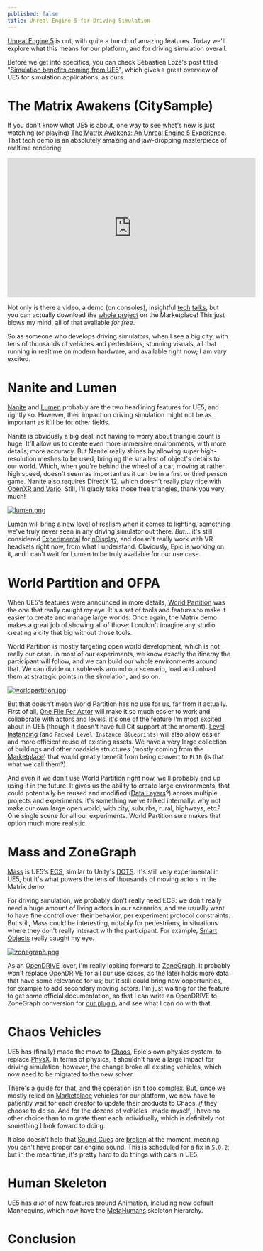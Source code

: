 ```yaml
---
published: false
title: Unreal Engine 5 for Driving Simulation
---
```

[Unreal Engine 5](https://www.unrealengine.com/en-US/unreal-engine-5) is out, with quite a bunch of amazing features. Today we'll explore what this means for our platform, and for driving simulation overall.

Before we get into specifics, you can check Sébastien Lozé's post titled "[Simulation benefits coming from UE5](https://www.linkedin.com/pulse/simulation-benefits-coming-from-ue5-s%25C3%25A9bastien-loz%25C3%25A9/)", which gives a great overview of UE5 for simulation applications, as ours.

# The Matrix Awakens (CitySample)

If you don't know what UE5 is about, one way to see what's new is just watching (or playing) [The Matrix Awakens: An Unreal Engine 5 Experience](https://www.unrealengine.com/en-US/wakeup). That tech demo is an absolutely amazing and jaw-dropping masterpiece of realtime rendering.

<iframe width="560" height="315" src="https://www.youtube.com/watch?v=WU0gvPcc3jQ" title="YouTube video player" frameborder="0" allow="accelerometer; autoplay; clipboard-write; encrypted-media; gyroscope; picture-in-picture" allowfullscreen></iframe>

Not only is there a video, a demo (on consoles), insightful [tech](https://www.youtube.com/watch?v=usJrcwN6T4I) [talks](https://www.youtube.com/watch?v=xLVJP-o0g28), but you can actually download the [whole project](https://www.unrealengine.com/marketplace/en-US/product/city-sample) on the Marketplace! This just blows my mind, all of that available *for free*.

So as someone who develops driving simulators, when I see a big city, with tens of thousands of vehicles and pedestrians, stunning visuals, all that running in realtime on modern hardware, and available right now; I am *very* excited.

# Nanite and Lumen

[Nanite](https://docs.unrealengine.com/5.0/en-US/nanite-virtualized-geometry-in-unreal-engine/) and [Lumen][lumen] probably are the two headlining features for UE5, and rightly so. However, their impact on driving simulation might not be as important as it'll be for other fields.

Nanite is obviously a big deal: not having to worry about triangle count is huge. It'll allow us to create even more immersive environments, with more details, more accuracy. But Nanite really shines by allowing super high-resolution meshes to be used, bringing the smallest of object's details to our world. Which, when you're behind the wheel of a car, moving at rather high speed, doesn't seem as important as it can be in a first or third person game. Nanite also requires DirectX 12, which doesn't really play nice with [OpenXR and Varjo](https://developer.varjo.com/docs/unreal/unreal-openxr-roadmap). Still, I'll gladly take those free triangles, thank you very much!

[![lumen.png]({{site.baseurl}}/images/lumen.png)][lumen]

Lumen will bring a new level of realism when it comes to lighting, something we've truly never seen in any driving simulator out there. *But*... it's still considered [Experimental](https://docs.unrealengine.com/5.0/en-US/unreal-engine-5-0-release-notes/#virtualproduction) for [nDisplay](/ndisplay), and doesn't really work with VR headsets right now, from what I understand. Obviously, Epic is working on it, and I can't wait for Lumen to be truly available for our use case.

# World Partition and OFPA

When UE5's features were announced in more details, [World Partition][wp] was the one that really caught my eye. It's a set of tools and features to make it easier to create and manage large worlds. Once again, the Matrix demo makes a great job of showing all of those: I couldn't imagine any studio creating a city that big without those tools.

World Partition is mostly targeting open world development, which is not really our case. In most of our experiments, we know exactly the itineray the participant will follow, and we can build our whole environments around that. We can divide our sublevels around our scenario, load and unload them at strategic points in the simulation, and so on.

[![worldpartition.jpg]({{site.baseurl}}/images/worldpartition.jpg)][wp]

But that doesn't mean World Partition has no use for us, far from it actually. First of all, [One File Per Actor](https://docs.unrealengine.com/5.0/en-US/one-file-per-actor-in-unreal-engine) will make it so much easier to work and collaborate with actors and levels, it's one of the feature I'm most excited about in UE5 (though it doesn't have full Git support at the moment). [Level Instancing](https://docs.unrealengine.com/5.0/en-US/level-instancing-in-unreal-engine/) (and `Packed Level Instance Blueprints`) will also allow easier and more efficient reuse of existing assets. We have a very large collection of buildings and other roadside structures (mostly coming from the [Marketplace][mp]) that would greatly benefit from being convert to `PLIB` (is that what we call them?).

And even if we don't use World Partition right now, we'll probably end up using it in the future. It gives us the ability to create large environments, that could potentially be reused and modified ([Data Layers](https://docs.unrealengine.com/5.0/en-US/world-partition---data-layers-in-unreal-engine/)?) across multiple projects and experiments. It's something we've talked internally: why not make our own large open world, with city, suburbs, rural, highways, etc.? One single scene for all our experiments. World Partition sure makes that option much more realistic.

# Mass and ZoneGraph

[Mass](https://docs.unrealengine.com/5.0/en-US/unreal-engine-5_0-release-notes/#massentity_experimental_) is UE5's [ECS](https://en.wikipedia.org/wiki/Entity_component_system), similar to Unity's [DOTS](https://unity.com/dots). It's still very experimental in UE5, but it's what powers the tens of thousands of moving actors in the Matrix demo.

For driving simulation, we probably don't really need ECS: we don't really need a huge amount of living actors in our scenarios, and we usually want to have fine control over their behavior, per experiment protocol constraints. But still, Mass could be interesting, notably for pedestrians, in situations where they don't really interact with the participant. For example, [Smart Objects](https://docs.unrealengine.com/5.0/en-US/unreal-engine-5_0-release-notes/#smartobjects_experimental_) really caught my eye.

[![zonegraph.png]({{site.baseurl}}/images/zonegraph.png)][zg]

As an [OpenDRIVE](/opendrive) lover, I'm really looking forward to [ZoneGraph][zg]. It probably won't replace OpenDRIVE for all our use cases, as the later holds more data that have some relevance for us; but it still could bring new opportunities, for example to add secondary moving actors. I'm just waiting for the feature to get some official documentation, so that I can write an OpenDRIVE to ZoneGraph conversion for [our plugin](https://github.com/brifsttar/OpenDRIVE), and see what I can do with that.

# Chaos Vehicles

UE5 has (finally) made the move to [Chaos](https://docs.unrealengine.com/4.27/en-US/InteractiveExperiences/Physics/ChaosPhysics/), Epic's own physics system, to replace [PhysX](https://en.wikipedia.org/wiki/PhysX). In terms of physics, it shouldn't have a large impact for driving simulation; however, the change broke all existing vehicles, which now need to be migrated to the new solver.

There's [a guide](https://docs.unrealengine.com/5.0/en-US/how-to-convert-physx-vehicles-to-chaos-in-unreal-engine/) for that, and the operation isn't too complex. But, since we mostly relied on [Marketplace][mp] vehicles for our platform, we now have to patiently wait for each creator to update their products to Chaos, *if* they choose to do so. And for the dozens of vehicles I made myself, I have no other choice than to migrate them each individually, which is definitely not something I look foward to doing.

It also doesn't help that [Sound Cues](https://docs.unrealengine.com/5.0/en-US/sound-cue-reference-for-unreal-engine/) are [broken](https://issues.unrealengine.com/issue/UE-148618) at the moment, meaning you can't have proper car engine sound. This is scheduled for a fix in `5.0.2`; but in the meantime, it's pretty hard to do things with cars in UE5.

# Human Skeleton

UE5 has *a lot* of new features around [Animation](https://docs.unrealengine.com/5.0/en-US/unreal-engine-5-0-release-notes/#animation), including new default Mannequins, which now have the [MetaHumans](https://www.unrealengine.com/en-US/digital-humans) skeleton hierarchy.

# Conclusion

[lumen]: https://docs.unrealengine.com/5.0/en-US/lumen-global-illumination-and-reflections-in-unreal-engine/
[zg]: https://docs.unrealengine.com/5.0/en-US/unreal-engine-5-0-release-notes/#zonegraph_experimental_
[wp]: https://docs.unrealengine.com/5.0/en-US/world-partition-in-unreal-engine/
[mp]: /marketplace
